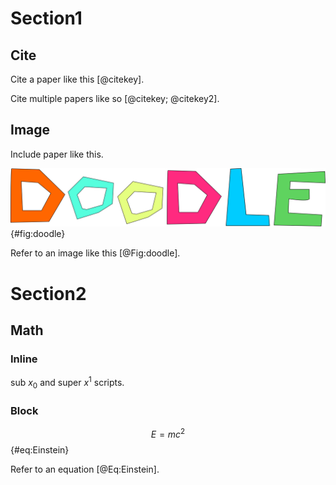 # Section1

## Cite
Cite a paper like this [@citekey].

Cite multiple papers like so [@citekey; @citekey2].


## Image
Include paper like this.

![Write helpful image caption here.](image/doodle.svg){#fig:doodle}

Refer to an image like this [@Fig:doodle].


# Section2

## Math

### Inline
sub $x_{0}$ and super $x^{1}$ scripts.

### Block
$$
E = mc^2
$${#eq:Einstein}

Refer to an equation [@Eq:Einstein].
